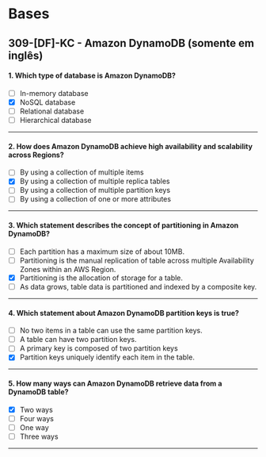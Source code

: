 # Bases

## 309-[DF]-KC - Amazon DynamoDB (somente em inglês)

#### 1. Which type of database is Amazon DynamoDB?
- [ ] In-memory database
- [x] NoSQL database
- [ ] Relational database
- [ ] Hierarchical database

***

#### 2. How does Amazon DynamoDB achieve high availability and scalability across Regions?
- [ ] By using a collection of multiple items
- [x] By using a collection of multiple replica tables
- [ ] By using a collection of multiple partition keys
- [ ] By using a collection of one or more attributes
 
***

#### 3. Which statement describes the concept of partitioning in Amazon DynamoDB?
- [ ] Each partition has a maximum size of about 10MB.
- [ ] Partitioning is the manual replication of table across multiple Availability Zones within an AWS Region.
- [x] Partitioning is the allocation of storage for a table.
- [ ] As data grows, table data is partitioned and indexed by a composite key.

***

#### 4. Which statement about Amazon DynamoDB partition keys is true?
- [ ] No two items in a table can use the same partition keys.
- [ ] A table can have two partition keys.
- [ ] A primary key is composed of two partition keys
- [x] Partition keys uniquely identify each item in the table.

***

#### 5. How many ways can Amazon DynamoDB retrieve data from a DynamoDB table?
- [x] Two ways
- [ ] Four ways
- [ ] One way
- [ ] Three ways

***
